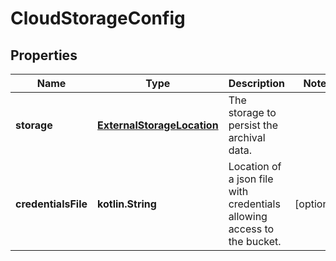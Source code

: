
# CloudStorageConfig

## Properties
| Name | Type | Description | Notes |
| ------------ | ------------- | ------------- | ------------- |
| **storage** | [**ExternalStorageLocation**](ExternalStorageLocation.md) | The storage to persist the archival data. |  |
| **credentialsFile** | **kotlin.String** | Location of a json file with credentials allowing access to the bucket. |  [optional] |



